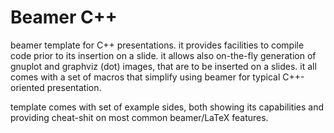 Beamer C++
==========

beamer template for C++ presentations. it provides facilities to compile code
prior to its insertion on a slide. it allows also on-the-fly generation of
gnuplot and graphviz (dot) images, that are to be inserted on a slides.
it all comes with a set of macros that simplify using beamer for typical C++-oriented
presentation.

template comes with set of example sides, both showing its capabilities and
providing cheat-shit on most common beamer/LaTeX features.
